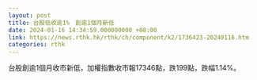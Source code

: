 ```yaml
---
layout: post
title: 台股低收逾1%　創逾1個月新低
date: 2024-01-16 14:34:59.000000000 +08:00
link: https://news.rthk.hk/rthk/ch/component/k2/1736423-20240116.htm
categories: rthk
---
```


台股創逾1個月收市新低，加權指數收市報17346點，跌199點，跌幅1.14%。
